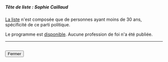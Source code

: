 ##### Tête de liste : Sophie Caillaud

[La liste](https://programme-candidats.interieur.gouv.fr/elections/1/listes/16) n'est composée que de personnes ayant moins de 30 ans, spécificité de ce parti politique.

Le programme est [disponible](pdf/programme_enfants.pdf). Aucune profession de foi n'a été publiée.

<hr>
<h2><button class="btn btn-default btn-sm" onclick="enfantsclose()">Fermer</button></h2>